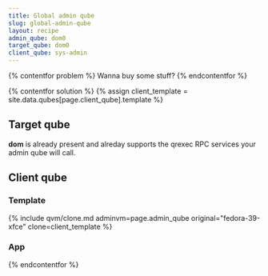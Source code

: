 ```yaml
---
title: Global admin qube
slug: global-admin-qube
layout: recipe
admin_qube: dom0
target_qube: dom0
client_qube: sys-admin
---
```


{% contentfor problem %}
Wanna buy some stuff?
{% endcontentfor %}

{% contentfor solution %}
{% assign client_template = site.data.qubes[page.client_qube].template %}

## Target qube

**dom** is already present and alreday supports the qrexec RPC services your admin qube will call.

## Client qube

### Template

{% include qvm/clone.md adminvm=page.admin_qube original="fedora-39-xfce" clone=client_template %}

### App

{% endcontentfor %}
